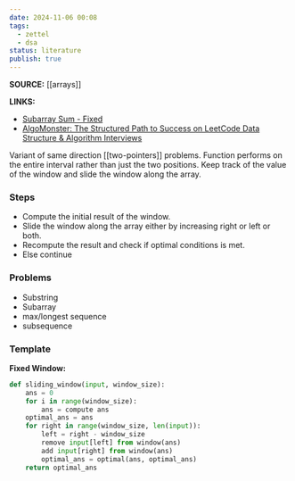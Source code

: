```yaml
---
date: 2024-11-06 00:08
tags:
  - zettel
  - dsa
status: literature
publish: true
---
```

**SOURCE:** [[arrays]]

**LINKS:**
- [Subarray Sum - Fixed](https://algo.monster/problems/subarray_sum_fixed)
- [AlgoMonster: The Structured Path to Success on LeetCode Data Structure & Algorithm Interviews](https://algo.monster/templates)

Variant of same direction [[two-pointers]] problems. Function performs on the entire interval rather than just the two positions. Keep track of the value of the window and slide the window along the array.

### Steps
- Compute the initial result of the window.
- Slide the window along the array either by increasing right or left or both.
- Recompute the result and check if optimal conditions is met.
- Else continue

### Problems
- Substring
- Subarray
- max/longest sequence
- subsequence

### Template

**Fixed Window:**
```python
def sliding_window(input, window_size):
	ans = 0
	for i in range(window_size):
		ans = compute ans
	optimal_ans = ans
	for right in range(window_size, len(input)):
		left = right - window_size
		remove input[left] from window(ans)
		add input[right] from window(ans)
		optimal_ans = optimal(ans, optimal_ans)
	return optimal_ans
```

